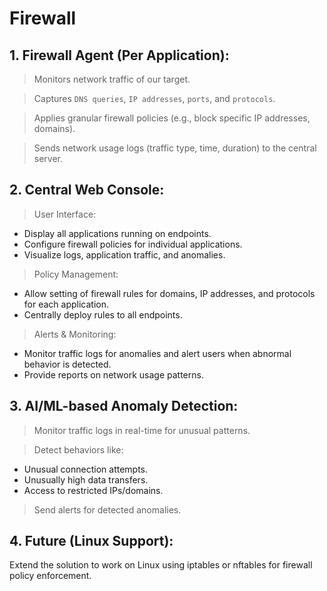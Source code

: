 # Firewall

## 1. Firewall Agent (Per Application):
>Monitors network traffic of our target.<br>

>Captures `DNS queries`, `IP addresses`, `ports`, and `protocols`.<br>

>Applies granular firewall policies (e.g., block specific IP addresses, domains).<br>

>Sends network usage logs (traffic type, time, duration) to the central server.<br>


## 2. Central Web Console:

> User Interface:
* Display all applications running on endpoints.
* Configure firewall policies for individual applications.
* Visualize logs, application traffic, and anomalies.

> Policy Management:

* Allow setting of firewall rules for domains, IP addresses, and protocols for each application.
* Centrally deploy rules to all endpoints.

> Alerts & Monitoring:

* Monitor traffic logs for anomalies and alert users when abnormal behavior is detected.
* Provide reports on network usage patterns.

## 3. AI/ML-based Anomaly Detection:

> Monitor traffic logs in real-time for unusual patterns.

> Detect behaviors like:
* Unusual connection attempts.
* Unusually high data transfers.
* Access to restricted IPs/domains.
  
> Send alerts for detected anomalies.


## 4. Future (Linux Support):

Extend the solution to work on Linux using iptables or nftables for firewall policy enforcement.